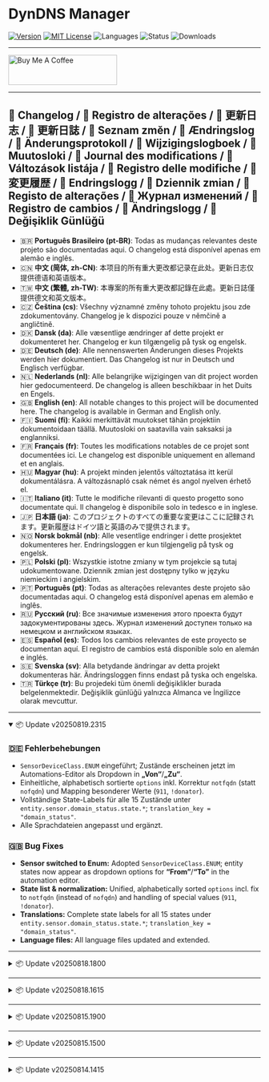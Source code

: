 # DynDNS Manager

[![Version](https://img.shields.io/github/v/release/Q14siX/home-assistant-dyndns-manager)](https://github.com/Q14siX/home-assistant-dyndns-manager/releases)
[![MIT License](https://img.shields.io/badge/License-MIT-green.svg)](LICENSE)
![Languages](https://img.shields.io/badge/languages-20-blue.svg)
![Status](https://img.shields.io/badge/status-stable-brightgreen.svg)
![Downloads](https://img.shields.io/github/downloads/Q14siX/home-assistant-dyndns-manager/total)

---

<a href="https://www.buymeacoffee.com/Q14siX" target="_blank"><img src="https://cdn.buymeacoffee.com/buttons/v2/default-yellow.png" alt="Buy Me A Coffee" style="height: 60px !important;width: 217px !important;" ></a>

---

## 📑 Changelog / 📑 Registro de alterações / 📑 更新日志 / 📑 更新日誌 / 📑 Seznam změn / 📑 Ændringslog / 📑 Änderungsprotokoll / 📑 Wijzigingslogboek / 📑 Muutosloki / 📑 Journal des modifications / 📑 Változások listája / 📑 Registro delle modifiche / 📑 変更履歴 / 📑 Endringslogg / 📑 Dziennik zmian / 📑 Registo de alterações / 📑 Журнал изменений / 📑 Registro de cambios / 📑 Ändringslogg / 📑 Değişiklik Günlüğü

- 🇧🇷 **Português Brasileiro (pt-BR)**: Todas as mudanças relevantes deste projeto são documentadas aqui. O changelog está disponível apenas em alemão e inglês.  
- 🇨🇳 **中文 (简体, zh-CN)**: 本项目的所有重大更改都记录在此处。更新日志仅提供德语和英语版本。  
- 🇹🇼 **中文 (繁體, zh-TW)**: 本專案的所有重大更改都記錄在此處。更新日誌僅提供德文和英文版本。  
- 🇨🇿 **Čeština (cs)**: Všechny významné změny tohoto projektu jsou zde zdokumentovány. Changelog je k dispozici pouze v němčině a angličtině.  
- 🇩🇰 **Dansk (da)**: Alle væsentlige ændringer af dette projekt er dokumenteret her. Changelog er kun tilgængelig på tysk og engelsk.  
- 🇩🇪 **Deutsch (de)**: Alle nennenswerten Änderungen dieses Projekts werden hier dokumentiert. Das Changelog ist nur in Deutsch und Englisch verfügbar.  
- 🇳🇱 **Nederlands (nl)**: Alle belangrijke wijzigingen van dit project worden hier gedocumenteerd. De changelog is alleen beschikbaar in het Duits en Engels.  
- 🇬🇧 **English (en)**: All notable changes to this project will be documented here. The changelog is available in German and English only.  
- 🇫🇮 **Suomi (fi)**: Kaikki merkittävät muutokset tähän projektiin dokumentoidaan täällä. Muutosloki on saatavilla vain saksaksi ja englanniksi.  
- 🇫🇷 **Français (fr)**: Toutes les modifications notables de ce projet sont documentées ici. Le changelog est disponible uniquement en allemand et en anglais.  
- 🇭🇺 **Magyar (hu)**: A projekt minden jelentős változtatása itt kerül dokumentálásra. A változásnapló csak német és angol nyelven érhető el.  
- 🇮🇹 **Italiano (it)**: Tutte le modifiche rilevanti di questo progetto sono documentate qui. Il changelog è disponibile solo in tedesco e in inglese.  
- 🇯🇵 **日本語 (ja)**: このプロジェクトのすべての重要な変更はここに記録されます。更新履歴はドイツ語と英語のみで提供されます。  
- 🇳🇴 **Norsk bokmål (nb)**: Alle vesentlige endringer i dette prosjektet dokumenteres her. Endringsloggen er kun tilgjengelig på tysk og engelsk.  
- 🇵🇱 **Polski (pl)**: Wszystkie istotne zmiany w tym projekcie są tutaj udokumentowane. Dziennik zmian jest dostępny tylko w języku niemieckim i angielskim.  
- 🇵🇹 **Português (pt)**: Todas as alterações relevantes deste projeto são documentadas aqui. O changelog está disponível apenas em alemão e inglês.  
- 🇷🇺 **Русский (ru)**: Все значимые изменения этого проекта будут задокументированы здесь. Журнал изменений доступен только на немецком и английском языках.  
- 🇪🇸 **Español (es)**: Todos los cambios relevantes de este proyecto se documentan aquí. El registro de cambios está disponible solo en alemán e inglés.  
- 🇸🇪 **Svenska (sv)**: Alla betydande ändringar av detta projekt dokumenteras här. Ändringsloggen finns endast på tyska och engelska.  
- 🇹🇷 **Türkçe (tr)**: Bu projedeki tüm önemli değişiklikler burada belgelenmektedir. Değişiklik günlüğü yalnızca Almanca ve İngilizce olarak mevcuttur.  

---

<details open>
  <summary>📦 Update v20250819.2315</summary>

### 🇩🇪 Fehlerbehebungen
- `SensorDeviceClass.ENUM` eingeführt; Zustände erscheinen jetzt im Automations-Editor als Dropdown in **„Von“**/**„Zu“**.
- Einheitliche, alphabetisch sortierte `options` inkl. Korrektur `notfqdn` (statt `nofqdn`) und Mapping besonderer Werte (`911`, `!donator`).
- Vollständige State-Labels für alle 15 Zustände unter `entity.sensor.domain_status.state.*`; `translation_key = "domain_status"`.
- Alle Sprachdateien angepasst und ergänzt.


### 🇬🇧 Bug Fixes
- **Sensor switched to Enum:** Adopted `SensorDeviceClass.ENUM`; entity states now appear as dropdown options for **“From”**/**“To”** in the automation editor.
- **State list & normalization:** Unified, alphabetically sorted `options` incl. fix to `notfqdn` (instead of `nofqdn`) and handling of special values (`911`, `!donator`).
- **Translations:** Complete state labels for all 15 states under `entity.sensor.domain_status.state.*`; `translation_key = "domain_status"`.
- **Language files:** All language files updated and extended.

</details>

---

<details>
  <summary>📦 Update v20250818.1800</summary>

### 🇩🇪 Fehlerbehebungen
- Kleine Fehlerbehebungen und Schönheitsreparaturen.

### 🇬🇧 Bug Fixes
- Minor bug fixes and cosmetic improvements.

</details>

---

<details>
  <summary>📦 Update v20250818.1615</summary>

### 🇩🇪 Fehlerbehebungen
- Behebung eines Problems, bei dem die Fritz!Box nach einer erfolgreichen DynDNS-Aktualisierung den Fehler meldete:  
  *„DynDNS-Fehler: Die DynDNS-Aktualisierung war erfolgreich, anschließend trat jedoch ein Fehler bei der DNS-Auflösung auf.“*

### 🇬🇧 Bug Fixes
- Fixed an issue where Fritz!Box reported an error after a successful DynDNS update:  
  *“DynDNS error: The DynDNS update was successful, but then an error occurred during DNS resolution.”*

</details>

---

<details>
  <summary>📦 Update v20250815.1900</summary>

### 🇩🇪 Übersetzungen
- **Neu hinzugefügt (18 Sprachen):**
  - Brasilianisches Portugiesisch (pt-BR)
  - Chinesisch (Traditionell, zh-TW)
  - Chinesisch (Vereinfacht, zh-CN)
  - Dänisch (da)
  - Finnisch (fi)
  - Französisch (fr)
  - Italienisch (it)
  - Japanisch (ja)
  - Niederländisch (nl)
  - Norwegisch (Bokmål, nb)
  - Polnisch (pl)
  - Portugiesisch (pt)
  - Russisch (ru)
  - Schwedisch (sv)
  - Spanisch (es)
  - Tschechisch (cs)
  - Türkisch (tr)
  - Ungarisch (hu)
- **Aktualisiert:**
  - Deutsch (de)
  - Englisch (en)

### 🇬🇧 Translations
- **Newly added (18 languages):**
  - Brazilian Portuguese (pt-BR)
  - Chinese (Traditional, zh-TW)
  - Chinese (Simplified, zh-CN)
  - Danish (da)
  - Finnish (fi)
  - French (fr)
  - Italian (it)
  - Japanese (ja)
  - Dutch (nl)
  - Norwegian (Bokmål, nb)
  - Polish (pl)
  - Portuguese (pt)
  - Russian (ru)
  - Swedish (sv)
  - Spanish (es)
  - Czech (cs)
  - Turkish (tr)
  - Hungarian (hu)
- **Updated:**
  - German (de)
  - English (en)

</details>

---

<details>
  <summary>📦 Update v20250815.1500</summary>

### 🇩🇪 Die wichtigsten Änderungen
- **Neuer Home Assistant Service**: `dyndns_manager.call_update`  
  - Kann direkt in **Automationen/Skripten** verwendet werden.  
  - **Parameter** (alle optional): `ha_host`, `ha_port`, `web_username`, `web_password`, `ipv4`, `ipv6`, `timeout`.  
  - **Defaults automatisch**: Host/Port werden aus der aktuellen HA-URL übernommen; externe **IPv4/IPv6** werden automatisch ermittelt, wenn nicht angegeben.  
  - Wenn **genau eine** Konfiguration existiert, werden `web_username`/`web_password` automatisch übernommen.
- **Service-UI**  
  - Fehlerbehebung bei der Formularanzeige (Felder werden korrekt angezeigt).
- **Übersetzungen**  
  - Verfügbar in **2 Sprachen**: Deutsch (de) und Englisch (en).

### 🇬🇧 Key Changes
- **New Home Assistant Service**: `dyndns_manager.call_update`  
  - Can be used directly in **automations/scripts**.  
  - **Parameters** (all optional): `ha_host`, `ha_port`, `web_username`, `web_password`, `ipv4`, `ipv6`, `timeout`.  
  - **Automatic defaults**: Host/port are derived from the current HA URL; external **IPv4/IPv6** are detected automatically if not provided.  
  - If **exactly one** configuration entry exists, `web_username`/`web_password` are applied automatically.
- **Service UI**  
  - Fixed form display (fields are shown correctly).
- **Translations**  
  - Available in **2 languages**: German (de) and English (en).

</details>

---

<details>
  <summary>📦 Update v20250814.1415</summary>

### 🇩🇪 Die wichtigsten Änderungen
- **Unbegrenzte Integrationen**: Es können nun beliebig viele Integrationen hinzugefügt werden.  
- **Wichtig für All-Inkl.com**:  
  - Dieser Anbieter verwendet für jede Domain eigene Zugangsdaten.  
  - Wenn mehrere Domains dort aktualisiert werden sollen, muss dieser Anbieter mehrfach als Integration hinzugefügt werden.  
  - Die Zugangsdaten für den Webzugriff (Seite 4 bei Ersteinrichtung; Seite 3 bei Konfiguration) sollten identisch sein. Dadurch können durch einen einzigen URL-Aufruf (z. B. von einer FRITZ!Box oder Synology DiskStation) alle Integrationen mit diesen Zugangsdaten aktualisiert werden.  
- **Andere Anbieter**: Hier können beliebig viele Domains innerhalb einer Integration hinzugefügt werden.  
- **Alphabetische Sortierung**: Bei einer erneuten Konfiguration werden die Domains alphabetisch angezeigt, um das Auffinden bei vielen Einträgen zu erleichtern.  

### 🇬🇧 Key Changes
- **Unlimited Integrations**: You can now add as many integrations as you like.  
- **Important for All-Inkl.com**:  
  - This provider uses separate credentials for each domain.  
  - If you want to update multiple domains, you must add this provider multiple times as separate integrations.  
  - The web access credentials (page 4 during initial setup; page 3 during configuration) should be the same. This allows a single URL call (e.g., from a FRITZ!Box or Synology DiskStation) to update all integrations with those credentials.  
- **Other Providers**: You can add any number of domains within a single integration.  
- **Alphabetical Sorting**: When reconfiguring, domains are displayed in alphabetical order to make it easier to find the desired entry when many are added.

</details>
